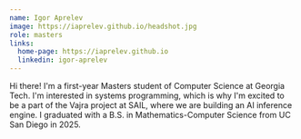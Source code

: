 ```yaml
---
name: Igor Aprelev
image: https://iaprelev.github.io/headshot.jpg
role: masters
links:
  home-page: https://iaprelev.github.io
  linkedin: igor-aprelev
---
```

Hi there! I'm a first-year Masters student of Computer Science at Georgia Tech. I'm interested in systems programming, which is why I'm excited to be a part of the Vajra project at SAIL, where we are building an AI inference engine. I graduated with a B.S. in Mathematics-Computer Science from UC San Diego in 2025. 
